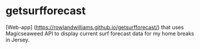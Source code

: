 # getsurfforecast
[Web-app] (https://rowlandwilliams.github.io/getsurfforecast/) that uses Magicseaweed API to display current surf forecast data for my home breaks in Jersey.

 
